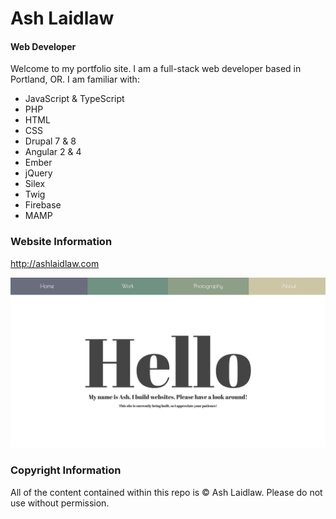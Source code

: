 # Ash Laidlaw
#### Web Developer

Welcome to my portfolio site. I am a full-stack web developer based in Portland, OR. I am familiar with:
   * JavaScript & TypeScript
   * PHP
   * HTML
   * CSS
   * Drupal 7 & 8
   * Angular 2 & 4
   * Ember
   * jQuery
   * Silex
   * Twig
   * Firebase
   * MAMP

### Website Information

http://ashlaidlaw.com

![Site Screenshot](/src/assets/site-screenshot.jpg)

### Copyright Information

All of the content contained within this repo is © Ash Laidlaw. Please do not use without permission.
